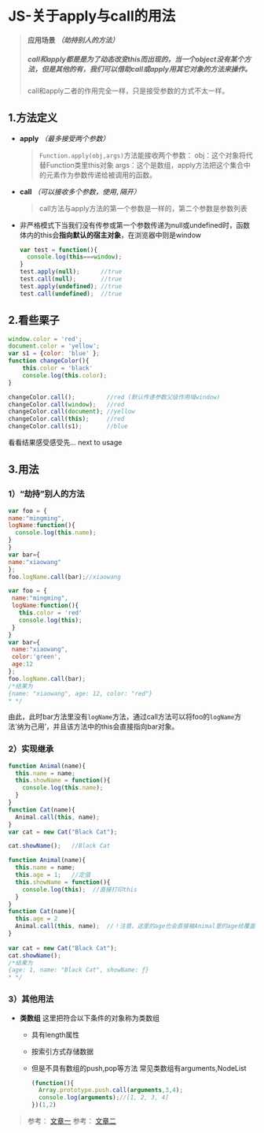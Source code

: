 # JS-关于apply与call的用法

> #### 应用场景 _（劫持别人的方法）_
> ##### call和apply都是是为了动态改变this而出现的，当一个object没有某个方法，但是其他的有，我们可以借助call或apply用其它对象的方法来操作。
> call和apply二者的作用完全一样，只是接受参数的方式不太一样。

## 1.方法定义
* **apply** _（最多接受两个参数）_
  > `Function.apply(obj,args)`方法能接收两个参数：
    obj：这个对象将代替Function类里this对象
    args：这个是数组，apply方法把这个集合中的元素作为参数传递给被调用的函数。
* **call** _（可以接收多个参数，使用`,`隔开）_
  > call方法与apply方法的第一个参数是一样的，第二个参数是参数列表
* 非严格模式下当我们没有传参或第一个参数传递为null或undefined时，函数体内的this会**指向默认的宿主对象**，在浏览器中则是window
    ```javascript
    var test = function(){
      console.log(this===window);
    }
    test.apply(null);      //true
    test.call(null);       //true
    test.apply(undefined); //true
    test.call(undefined);  //true
    ```
   
## 2.看些栗子
```javascript
window.color = 'red';
document.color = 'yellow';
var s1 = {color: 'blue' };
function changeColor(){
    this.color = 'black'
    console.log(this.color);
}

changeColor.call();         //red (默认传递参数父级作用域window)
changeColor.call(window);   //red
changeColor.call(document); //yellow
changeColor.call(this);     //red
changeColor.call(s1);       //blue
```
看看结果感受感受先... next to usage
## 3.用法
### 1）“劫持”别人的方法
  ```javascript
var foo = {
  name:"mingming",
  logName:function(){
    console.log(this.name);
  }
}
var bar={
  name:"xiaowang"
};
foo.logName.call(bar);//xiaowang
```
 ```javascript
var foo = {
  name:"mingming",
  logName:function(){
	this.color = 'red'
    console.log(this);
  }
}
var bar={
  name:"xiaowang",
  color:'green',
  age:12
};
foo.logName.call(bar);
/*结果为
{name: "xiaowang", age: 12, color: "red"}
* */
```
由此，此时bar方法里没有`logName`方法，通过call方法可以将foo的`logName`方法‘纳为己用’，并且该方法中的this会直接指向bar对象。
### 2）实现继承
```javascript
function Animal(name){   
  this.name = name;   
  this.showName = function(){   
    console.log(this.name);   
  }   
}
function Cat(name){  
  Animal.call(this, name);  
}
var cat = new Cat("Black Cat");   

cat.showName();   //Black Cat
```
```javascript
function Animal(name){   
  this.name = name;  
  this.age = 1;   //定值
  this.showName = function(){   
    console.log(this);  //直接打印this 
  }   
}   
function Cat(name){  
  this.age = 2   
  Animal.call(this, name);  //！注意，这里的age也会直接被Animal里的age给覆盖
}   
 
var cat = new Cat("Black Cat");   
cat.showName(); 
/*结果为
{age: 1, name: "Black Cat", showName: ƒ}
* */
```
### 3）其他用法
+ **类数组** 
  这里把符合以下条件的对象称为类数组
  + 具有length属性
  + 按索引方式存储数据
  + 但是不具有数组的push,pop等方法
   常见类数组有arguments,NodeList
      
      ```javascript
    (function(){    
        Array.prototype.push.call(arguments,3,4);    
        console.log(arguments);//[1, 2, 3, 4]
    })(1,2)
       ```
  



> 参考： [文章一](https://www.cnblogs.com/faithZZZ/p/6999327.html)
  参考： [文章二](http://blog.csdn.net/ganyingxie123456/article/details/70855586)